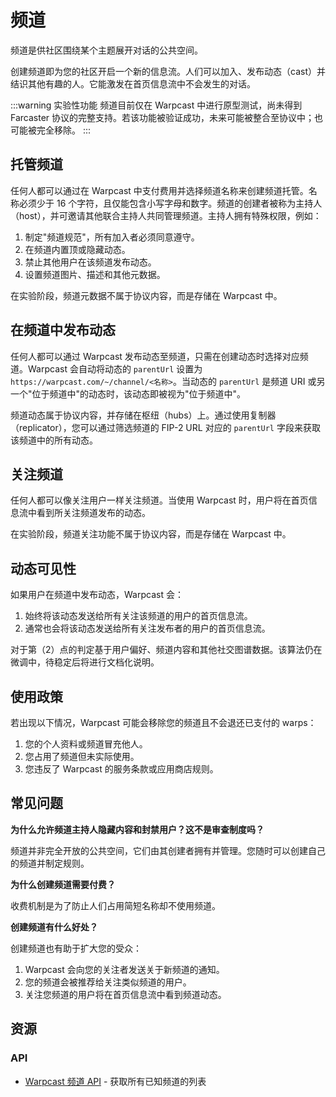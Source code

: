 # 频道

频道是供社区围绕某个主题展开对话的公共空间。

创建频道即为您的社区开启一个新的信息流。人们可以加入、发布动态（cast）并结识其他有趣的人。它能激发在首页信息流中不会发生的对话。

:::warning 实验性功能
频道目前仅在 Warpcast 中进行原型测试，尚未得到 Farcaster 协议的完整支持。若该功能被验证成功，未来可能被整合至协议中；也可能被完全移除。
:::

## 托管频道

任何人都可以通过在 Warpcast 中支付费用并选择频道名称来创建频道托管。名称必须少于 16 个字符，且仅能包含小写字母和数字。频道的创建者被称为主持人（host），并可邀请其他联合主持人共同管理频道。主持人拥有特殊权限，例如：

1. 制定"频道规范"，所有加入者必须同意遵守。
2. 在频道内置顶或隐藏动态。
3. 禁止其他用户在该频道发布动态。
4. 设置频道图片、描述和其他元数据。

在实验阶段，频道元数据不属于协议内容，而是存储在 Warpcast 中。

## 在频道中发布动态

任何人都可以通过 Warpcast 发布动态至频道，只需在创建动态时选择对应频道。Warpcast 会自动将动态的 `parentUrl` 设置为 `https://warpcast.com/~/channel/<名称>`。当动态的 `parentUrl` 是频道 URI 或另一个"位于频道中"的动态时，该动态即被视为"位于频道中"。

频道动态属于协议内容，并存储在枢纽（hubs）上。通过使用复制器（replicator），您可以通过筛选频道的 FIP-2 URL 对应的 `parentUrl` 字段来获取该频道中的所有动态。

## 关注频道

任何人都可以像关注用户一样关注频道。当使用 Warpcast 时，用户将在首页信息流中看到所关注频道发布的动态。

在实验阶段，频道关注功能不属于协议内容，而是存储在 Warpcast 中。

## 动态可见性

如果用户在频道中发布动态，Warpcast 会：

1. 始终将该动态发送给所有关注该频道的用户的首页信息流。
2. 通常也会将该动态发送给所有关注发布者的用户的首页信息流。

对于第（2）点的判定基于用户偏好、频道内容和其他社交图谱数据。该算法仍在微调中，待稳定后将进行文档化说明。

## 使用政策

若出现以下情况，Warpcast 可能会移除您的频道且不会退还已支付的 warps：

1. 您的个人资料或频道冒充他人。
2. 您占用了频道但未实际使用。
3. 您违反了 Warpcast 的服务条款或应用商店规则。

## 常见问题

**为什么允许频道主持人隐藏内容和封禁用户？这不是审查制度吗？**

频道并非完全开放的公共空间，它们由其创建者拥有并管理。您随时可以创建自己的频道并制定规则。

**为什么创建频道需要付费？**

收费机制是为了防止人们占用简短名称却不使用频道。

**创建频道有什么好处？**

创建频道也有助于扩大您的受众：

1. Warpcast 会向您的关注者发送关于新频道的通知。
2. 您的频道会被推荐给关注类似频道的用户。
3. 关注您频道的用户将在首页信息流中看到频道动态。

## 资源

### API

- [Warpcast 频道 API](../../reference/warpcast/api.md) - 获取所有已知频道的列表
